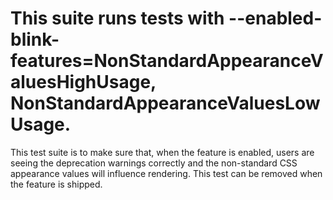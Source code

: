 # This suite runs tests with --enabled-blink-features=NonStandardAppearanceValuesHighUsage, NonStandardAppearanceValuesLowUsage.

This test suite is to make sure that, when the feature is enabled, users are seeing the deprecation warnings correctly and the non-standard CSS appearance values will influence rendering.
This test can be removed when the feature is shipped.
